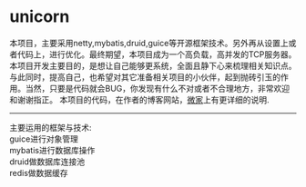 # unicorn  
本项目，主要采用netty,mybatis,druid,guice等开源框架技术。另外再从设置上或者代码上，进行优化。最终期望，本项目成为一个高负载，高并发的TCP服务器。本项目开发主要目的，是想让自己能够更系统，全面且静下心来梳理相关知识点。与此同时，提高自己，也希望对其它准备相关项目的小伙伴，起到抛砖引玉的作用。当然，只要是代码就会BUG，你发现有什么不对或者不合理地方，非常欢迎和谢谢指正。
本项目的代码，在作者的博客网站，[微家](http://www.izhangbo.cn, "微家-网络编程")上有更详细的说明.

---
主要运用的框架与技术:  
guice进行对象管理    
mybatis进行数据库操作   
druid做数据库连接池    
redis做数据缓存    
